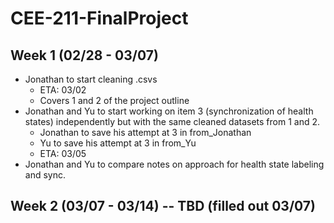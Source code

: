 # CEE-211-FinalProject

## Week 1 (02/28 - 03/07)
- Jonathan to start cleaning .csvs
    - ETA: 03/02
    - Covers 1 and 2 of the project outline
- Jonathan and Yu to start working on item 3 (synchronization of health states) independently but with the same cleaned datasets from 1 and 2.
    - Jonathan to save his attempt at 3 in from_Jonathan
    - Yu to save his attempt at 3 in from_Yu
    - ETA: 03/05
- Jonathan and Yu to compare notes on approach for health state labeling and sync.

## Week 2 (03/07 - 03/14) -- TBD (filled out 03/07)
